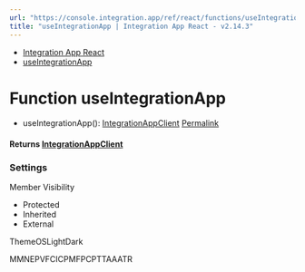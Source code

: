```yaml
---
url: "https://console.integration.app/ref/react/functions/useIntegrationApp.html"
title: "useIntegrationApp | Integration App React - v2.14.3"
---
```


- [Integration App React](https://console.integration.app/ref/react/index.html)
- [useIntegrationApp](https://console.integration.app/ref/react/functions/useIntegrationApp.html)

# Function useIntegrationApp

- useIntegrationApp(): [IntegrationAppClient](https://console.integration.app/ref/react/classes/IntegrationAppClient.html) [Permalink](https://console.integration.app/ref/react/functions/useIntegrationApp.html#useintegrationapp)



#### Returns [IntegrationAppClient](https://console.integration.app/ref/react/classes/IntegrationAppClient.html)


### Settings

Member Visibility

- Protected
- Inherited
- External

ThemeOSLightDark

MMNEPVFCICPMFPCPTTAAATR
